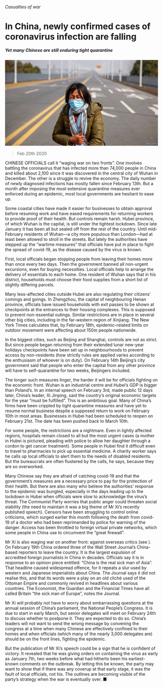 ###### Casualties of war

# In China, newly confirmed cases of coronavirus infection are falling 

##### Yet many Chinese are still enduring tight quarantine 

![image](images/20200222_CNP001_0.jpg) 

> Feb 20th 2020 

CHINESE OFFICIALS call it “waging war on two fronts”. One involves battling the coronavirus that has infected more than 74,000 people in China and killed about 2,100 since it was discovered in the central city of Wuhan in December. The other is a struggle to revive the economy. The daily number of newly diagnosed infections has mostly fallen since February 13th. But a month after imposing the most extensive quarantine measures ever enforced during an epidemic, most local governments are hesitant to ease up.

Some coastal cities have made it easier for businesses to obtain approval before resuming work and have eased requirements for returning workers to provide proof of their health. But controls remain harsh. Hubei province, of which Wuhan is the capital, is still under the tightest lockdown. Since late January it has been all but sealed off from the rest of the country. Until mid-February residents of Wuhan—a city more populous than London—had at least been allowed to stroll in the streets. But lately the authorities have stepped up the “wartime measures” that officials have put in place to fight the spread of covid-19, as the disease caused by the virus is known.


First, local officials began stopping people from leaving their homes more than once every two days. Then the government banned all non-urgent excursions, even for buying necessities. Local officials help to arrange the delivery of essentials to each home. One resident of Wuhan says that in his district, households must choose their food supplies from a short list of slightly differing parcels.

Many less-affected cities outside Hubei are also regulating their citizens’ comings and goings. In Zhengzhou, the capital of neighbouring Henan province, officials have issued households with exit passes to be shown at checkpoints at the entrances to their housing complexes. This is supposed to prevent non-essential outings. Similar restrictions are in place in several other big cities, including in the far-western region of Xinjiang. The New York Times calculates that, by February 18th, epidemic-related limits on outdoor movement were affecting about 150m people nationwide.

In the biggest cities, such as Beijing and Shanghai, controls are not as strict. But since people began returning from their extended lunar new-year holidays checkpoints have been set up in neighbourhoods to prevent access by non-residents (how strictly rules are applied varies according to the enthusiasm of whoever is on duty). On February 14th Beijing’s city government said that people who enter the capital from any other province will have to self-quarantine for two weeks, Beijingers included.

The longer such measures linger, the harder it will be for officials fighting on the economic front. Wuhan is an industrial centre and Hubei’s GDP is bigger than Poland’s. In an internal speech on February 3rd, made public 12 days later, China’s leader, Xi Jinping, said the country’s original economic targets for the year “must be fulfilled”. This is an ambitious goal. Many of China’s firms have been crippled by tight quarantine measures and have yet to resume normal business despite a supposed return to work on February 10th in most areas. Businesses in Hubei had been scheduled to reopen on February 21st. The date has been pushed back to March 10th.

For some people, the restrictions are a nightmare. Even in lightly affected regions, hospitals remain closed to all but the most urgent cases (a mother in Hubei is pictured, pleading with police to allow her daughter through a cordon to get cancer treatment). Some people in Hubei find it difficult even to travel to pharmacies to pick up essential medicine. A charity worker says he calls up local officials to alert them to the needs of disabled residents. But the bureaucrats are often flustered by the calls, he says, because they are so overworked.

Many Chinese say they are afraid of catching covid-19 and that the government’s measures are a necessary price to pay for the protection of their health. But there are also many who believe the authorities’ response to the epidemic was bungled, especially in the days leading up to the lockdown in Hubei when officials were slow to acknowledge the virus’s threat. The Communist Party worries that public anger could threaten social stability (the need to maintain it was a big theme of Mr Xi’s recently published speech). Censors have been struggling to control online criticisms, which surged earlier this month following the death from covid-19 of a doctor who had been reprimanded by police for warning of the danger. Access has been throttled to foreign virtual private networks, which some people in China use to circumvent the “great firewall”.

Mr Xi is also waging war on another front: against overseas critics (see ). On February 19th China ordered three of the Wall Street Journal’s China-based reporters to leave the country. It is the largest expulsion of accredited foreign journalists in China in decades. Officials say it is in response to an opinion piece entitled: “China is the real sick man of Asia”. That headline caused widespread offence, for it repeats a slur used by western and Japanese imperialists about China. The Journal says it did not realise this, and that its words were a play on an old cliché used of the Ottoman Empire and commonly revived in headlines about various countries. The Economist, the Guardian and the Financial Times have all called Britain “the sick man of Europe”, notes the Journal.

Mr Xi will probably not have to worry about embarrassing questions at the annual session of China’s parliament, the National People’s Congress. It is due to start in early March, but senior delegates will meet on February 24th to discuss whether to postpone it. They are expected to do so. China’s leaders will not want to send the wrong message by convening the congress at a time when many Chinese are effectively confined to their homes and when officials (which many of the nearly 3,000 delegates are) should be on the front lines, fighting the epidemic.

But the publication of Mr Xi’s speech could be a sign that he is confident of victory. It revealed that he was giving orders on containing the virus as early as January 7th, two weeks before what had hitherto been his earliest-known comments on the outbreak. By letting this be known, the party may want to show that if there was any coverup at that early stage, it was the fault of local officials, not his. The outlines are becoming visible of the party’s strategy when the war is eventually over. ■

